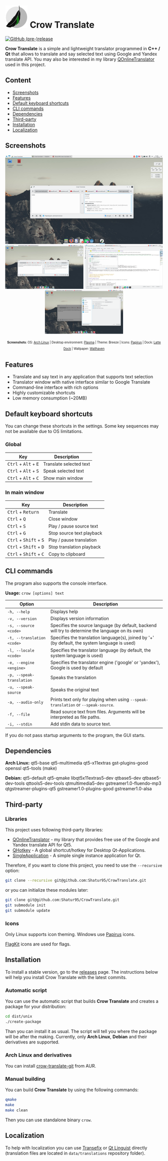 # ![Crow Translate logo](./dist/unix/generic/hicolor/72x72/apps/crow-translate.png) Crow Translate

[![GitHub (pre-)release](https://img.shields.io/github/release/Shatur95/CrowTranslate/all.svg)](https://github.com/Shatur95/CrowTranslate/releases)


**Crow Translate** is a simple and lightweight translator programmed in **C++ / Qt** that allows to translate and say selected text using Google and Yandex translate API.
You may also be interested in my library [QOnlineTranslator](https://github.com/Shatur95/QOnlineTranslator "A library for Qt5 that provides free usage of Google and Yandex translate API. ") used in this project. 

## Content

* [Screenshots](#screenshots)
* [Features](#features)
* [Default keyboard shortcuts](#default-keyboard-shortcuts)
* [CLI commands](#cli-commands)
* [Dependencies](#dependencies)
* [Third-party](#third-party)
* [Installation](#installation)
* [Localization](#localization)

## Screenshots

<p align="center">
  <img src="dist/unix/screenshots/linux-plasma-screenshot-main.png?raw=true" alt="Main screenshot"/>
  <img src="dist/unix/screenshots/linux-plasma-screenshot-sentense.png?raw=true" width="250px" height="140px" alt="Sentense screenshot"/>
  <img src="dist/unix/screenshots/linux-plasma-screenshot-popup.png?raw=true" width="250px" height="140px" alt="Popup screenshot"/>
  <img src="dist/unix/screenshots/linux-plasma-screenshot-settings.png?raw=true" width="250px" height="140px" alt="Settings screenshot"/>
</p>
<p align="center">
  <sup><sub><b>Screenshots</b>: OS: <a href="https://www.archlinux.org">Arch Linux</a> | Desktop environment: <a href="https://www.kde.org/plasma-desktop">Plasma</a> | Theme: Breeze | Icons: <a href="https://github.com/PapirusDevelopmentTeam/papirus-icon-theme">Papirus</a> | Dock: <a href="https://github.com/psifidotos/Latte-Dock">Latte Dock</a> | Wallpaper: <a href="https://alpha.wallhaven.cc/wallpaper/288991">Wallhaven</a></sub></sup>
</p>

## Features

* Translate and say text in any application that supports text selection
* Translator window with native interface similar to Google Translate
* Command-line interface with rich options
* Highly customizable shortcuts
* Low memory consumption (~20MB)

## Default keyboard shortcuts

You can change these shortcuts in the settings. Some key sequences may not be available due to OS limitations.

### Global

|  Key                                            | Description             |
|-------------------------------------------------|-------------------------|
| <kbd>Ctrl</kbd> + <kbd>Alt</kbd> + <kbd>E</kbd> | Translate selected text |
| <kbd>Ctrl</kbd> + <kbd>Alt</kbd> + <kbd>S</kbd> | Speak selected text     |
| <kbd>Ctrl</kbd> + <kbd>Alt</kbd> + <kbd>C</kbd> | Show main window        |

### In main window

|  Key                                              | Description               |
|---------------------------------------------------|---------------------------|
| <kbd>Ctrl</kbd> + <kbd>Return</kbd>               | Translate                 |
| <kbd>Ctrl</kbd> + <kbd>Q</kbd>                    | Close window              |
| <kbd>Ctrl</kbd> + <kbd>S</kbd>                    | Play / pause source text  |
| <kbd>Ctrl</kbd> + <kbd>G</kbd>                    | Stop source text playback |
| <kbd>Ctrl</kbd> + <kbd>Shift</kbd> + <kbd>S</kbd> | Play / pause translation  |
| <kbd>Ctrl</kbd> + <kbd>Shift</kbd> + <kbd>D</kbd> | Stop translation playback |
| <kbd>Ctrl</kbd> + <kbd>Shift</kbd> + <kbd>C</kbd> | Copy to clipboard         |

## CLI commands

The program also supports the console interface.

**Usage:** `crow [options] text`

|  Option                    | Description                                                                                      |
|----------------------------|--------------------------------------------------------------------------------------------------|
| `-h, --help`               | Displays help                                                                                    |
| `-v, --version`            | Displays version information                                                                     |
| `-s, --source <code>`      | Specifies the source language (by default, backend will try to determine the language on its own) |
| `-t, --translation <code>` | Specifies the translation language(s), joined by '+' (by default, the system language is used)   |
| `-l, --locale <code>`      | Specifies the translator language (by default, the system language is used)                      |
| `-e, --engine <engine>`    | Specifies the translator engine ('google' or 'yandex'), Google is used by default                |
| `-p, --speak-translation`  | Speaks the translation                                                                           |
| `-u, --speak-source`       | Speaks the original text                                                                         |
| `-a, --audio-only`         | Prints text only for playing when using `--speak-translation` or `--speak-source`.               |
| `-f, --file`               | Read source text from files. Arguments will be interpreted as file paths.                        |
| `-i, --stdin`              | Add stdin data to source text.                                                                   |

If you do not pass startup arguments to the program, the GUI starts.

## Dependencies

**Arch Linux:** qt5-base qt5-multimedia qt5-x11extras gst-plugins-good openssl qt5-tools (make)

**Debian:** qt5-default qt5-qmake libqt5x11extras5-dev qtbase5-dev qtbase5-dev-tools qttools5-dev-tools qtmultimedia5-dev gstreamer1.0-fluendo-mp3 qtgstreamer-plugins-qt5 gstreamer1.0-plugins-good gstreamer1.0-alsa

## Third-party

### Libraries

This project uses following third-party libraries:
* [QOnlineTranslator](https://github.com/Shatur95/QOnlineTranslator) - my library that provides free use of the Google and Yandex translate API for Qt5.
* [QHotkey](https://github.com/Skycoder42/QHotkey) - A global shortcut/hotkey for Desktop Qt-Applications.
* [SingleApplication](https://github.com/itay-grudev/SingleApplication) - A simple single instance application for Qt.

Therefore, if you want to clone this project, you need to use the `--recursive` option:

```bash
git clone --recursive git@github.com:Shatur95/CrowTranslate.git
```

or you can initialize these modules later:

```bash
git clone git@github.com:Shatur95/CrowTranslate.git
git submodule init
git submodule update
```

### Icons

Only Linux supports icon theming. Windows use [Papirus](https://github.com/PapirusDevelopmentTeam/papirus-icon-theme "Free and open source SVG icon theme") icons.

[FlagKit](https://github.com/madebybowtie/FlagKit "Beautiful flag icons for usage in apps and on the web") icons are used for flags.

## Installation

To install a stable version, go to the [releases](https://github.com/Shatur95/CrowTranslate/releases) page. The instructions below will help you install Crow Translate with the latest commits. 

### Automatic script

You can use the automatic script that builds **Crow Translate** and creates a package for your distribution:

```bash
cd dist/unix
./create-package
```

Than you can install it as usual. The script will tell you where the package will be after the making. Currently, only **Arch Linux**, **Debian** and their derivatives are supported.

### Arch Linux and derivatives

You can install [crow-translate-git](https://aur.archlinux.org/packages/crow-translate-git "A simple and lightweight translator that allows to translate and say the selected text using the Google and Yandex translate API") from AUR.

### Manual building

You can build **Crow Translate** by using the following commands:

```bash
qmake
make
make clean
```

Then you can use standalone binary `crow`.

## Localization

To help with localization you can use [Transefix](https://www.transifex.com/crow-translate/crow-translate) or [Qt Linguist](https://doc.qt.io/Qt-5/linguist-translators.html) directly (translation files are located in `data/translations` repository folder).
